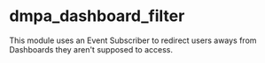 # dmpa_dashboard_filter

This module uses an Event Subscriber to redirect users aways from 
Dashboards they aren't supposed to access.
